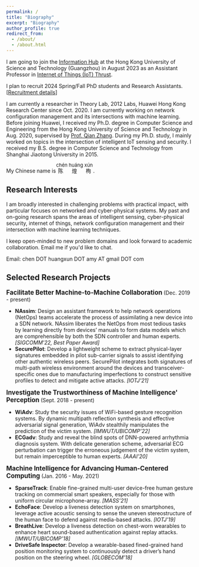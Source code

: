 ```yaml
---
permalink: /
title: "Biography"
excerpt: "Biography"
author_profile: true
redirect_from:
  - /about/
  - /about.html
---
```



I am going to join the [Information Hub](https://hkust-gz.edu.cn/academics/hubs-and-thrust-areas/information-hub/) at the Hong Kong University of Science and Technology (Guangzhou) in August 2023 as an Assistant Professor in [Internet of Things (IoT) Thrust](https://hkust-gz.edu.cn/academics/hubs-and-thrust-areas/information-hub/internet-of-things/). 

I plan to recruit 2024 Spring/Fall PhD students and Research Assistants. [[Recruitment details](https://www.chenhuangxun.com/recruitment/)]

I am currently a researcher in Theory Lab, 2012 Labs, Huawei Hong Kong Research Center since Oct. 2020. I am currently working on network configuration management and its intersections with machine learning.
Before joining Huawei, I received my Ph.D. degree in Computer Science and Engineering from the Hong Kong University of Science and Technology in Aug. 2020, supervised by [Prof. Qian Zhang](https://www.cse.ust.hk/~qianzh/). During my Ph.D. study, I mainly worked on topics in the intersection of intelligent IoT sensing and security.
I received my B.S. degree in Computer Science and Technology from Shanghai Jiaotong University in 2015.

<!-- My Chinese name is 陈 ch&eacute;n 煌 hu&aacute;ng 栒 x&uacute;n. -->

My Chinese name is
<ruby>
陈 煌 栒
<rp>
<rt><font size=2>ch&eacute;n hu&aacute;ng x&uacute;n</font></rt>
</rp>
</ruby>
.

<!-- I always welcome motivated students to do long-term research with me. Email me if you'd like to chat! -->

## Research Interests

I am broadly interested in challenging problems with practical impact, with particular focuses on networked and cyber-physical systems. My past and on-going research spans the areas of intelligent sensing, cyber-physical security, internet of things, network configuration management and their intersection with machine learning techniques.

I keep open-minded to new problem domains and look forward to academic collaboration. Email me if you'd like to chat.

Email: chen DOT huangxun DOT amy AT gmail DOT com

<!--
- Network Configuration Management
- Intelligent Sensing (Mobile/Wearable/Wireless Sensing)
- Machine Learning Algorithms
- Physical-layer Security  -->

## Selected Research Projects

<big>**Facilitate Better Machine-to-Machine Collaboration**</big> (Dec. 2019 - present)

- **NAssim**: Design an assistant framework to help network operations (NetOps) teams accelerate the process of assimilating a new device into a SDN network. NAssim liberates the NetOps from most tedious tasks by learning directly from devices’ manuals to form data models which are comprehensible by both the SDN controller and human experts. _[SIGCOMM’22, Best Paper Award]_
- **SecurePilot**: Develop a lightweight scheme to extract physical-layer signatures embedded in pilot sub-carrier signals to assist identifying other authentic wireless peers. SecurePilot integrates both signatures of multi-path wireless environment around the devices and transceiver-specific ones due to manufacturing imperfections to construct sensitive profiles to detect and mitigate active attacks. _[IOTJ'21]_

<big>**Investigate the Trustworthiness of Machine Intelligence' Perception**</big>
(Sept. 2018 - present)

- **WiAdv**: Study the security issues of WiFi-based gesture recognition systems. By dynamic multipath reflection synthesis and effective adversarial signal generation, WiAdv stealthily manipulates the prediction of the victim system. _[IMWUT/UBICOMP’22]_
- **ECGadv**: Study and reveal the blind spots of DNN-powered arrhythmia diagnosis system. With delicate generation scheme, adversarial ECG perturbation can trigger the erroneous judgement of the victim system, but remain imperceptible to human experts. _[AAAI’20]_

<big>**Machine Intelligence for Advancing Human-Centered Computing**</big> (Jan. 2016 - May. 2021)

- **SparseTrack**: Enable fine-grained multi-user device-free human gesture tracking on commercial smart speakers, especially for those with uniform circular microphone-array. _[MASS’21]_
- **EchoFace**: Develop a liveness detection system on smartphones, leverage active acoustic sensing to sense the uneven stereostructure of the human face to defend against media-based attacks. _[IOTJ’19]_
- **BreathLive**: Develop a liveness detection on chest-worn wearables to enhance heart sound-based authentication against replay attacks. _[IMWUT/UBICOMP’18]_
- **DriveSafe Inspector**: Develop a wearable-based fined-grained hand position monitoring system to continuously detect a driver’s hand position on the steering wheel. _[GLOBECOM’18]_
